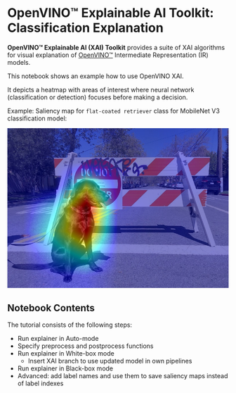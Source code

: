 # OpenVINO™ Explainable AI Toolkit: Classification Explanation

**OpenVINO™ Explainable AI (XAI) Toolkit** provides a suite of XAI algorithms for visual explanation of
[OpenVINO™](https://github.com/openvinotoolkit/openvino) Intermediate Representation (IR) models.

This notebook shows an example how to use OpenVINO XAI.

It depicts a heatmap with areas of interest where neural network (classification or detection) focuses before making a decision.

Example: Saliency map for `flat-coated retriever` class for MobileNet V3 classification model:

![Saliency Map Example](./retriever-saliency-map.jpg)

## Notebook Contents

The tutorial consists of the following steps:

- Run explainer in Auto-mode
- Specify preprocess and postprocess functions
- Run explainer in White-box mode
    - Insert XAI branch to use updated model in own pipelines
- Run explainer in Black-box mode
- Advanced: add label names and use them to save saliency maps instead of label indexes 
